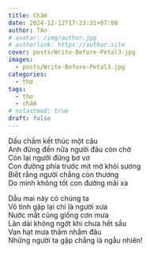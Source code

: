 ```yaml
---
title: Chấm
date: 2024-12-12T17:23:31+07:00
author: TAn
# avatar: /img/author.jpg
# authorlink: https://author.site
cover: posts/Write-Before-Petal3.jpg
images:
  - posts/Write-Before-Petal3.jpg
categories:
  - thơ
tags:
  - thơ
  - chấm
# nolastmod: true
draft: false
---
```


Dấu chấm kết thúc một câu  
Anh đừng đến nữa người đâu còn chờ  
Còn lại người đứng bơ vơ  
Con đường phía trước mịt mờ khói sương  
Biết rằng người chẳng còn thương  
Do mình không tốt con đường mãi xa  
  
Dẫu mai này có chúng ta  
Vô tình gặp lại chỉ là người xưa  
Nước mắt cũng giống cơn mưa  
Lăn dài không ngớt khi chưa hết sầu  
Vạn hạt mưa thấm nhầm đâu  
Những người ta gặp chẳng là ngẫu nhiên!